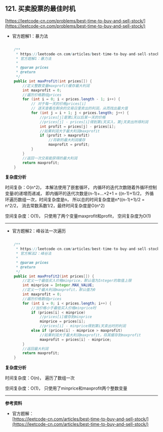 **121. 买卖股票的最佳时机**  
---
[https://leetcode-cn.com/problems/best-time-to-buy-and-sell-stock/](https://leetcode-cn.com/problems/best-time-to-buy-and-sell-stock/)  

* 官方题解1：暴力法  

```java  

    /**
     * https://leetcode-cn.com/articles/best-time-to-buy-and-sell-stock/
     * 官方题解1：暴力法
     *
     * @param prices
     * @return
     */
    public int maxProfit(int prices[]) {
        //定义整数变量maxprofit缓存最大利润
        int maxprofit = 0;
        //遍历价格数组prices
        for (int i = 0; i < prices.length - 1; i++) {
            // 对于每一天的价格prices[i]
            // 逐天查看在剩余的交易日里卖出的利润，从而找出最大值
            for (int j = i + 1; j < prices.length; j++) {
                //prices[j]是第i天以后某一天的价格
                //prices[j] - prices[i]得到第i天买入，第j天卖出所得利润
                int profit = prices[j] - prices[i];
                //如果利润大于最大利润maxprofit
                if (profit > maxprofit)
                    //将新的最大利润缓存
                    maxprofit = profit;
            }
        }
        //返回一次交易能获得的最大利润
        return maxprofit;
    }

```  

**复杂度分析**  

时间复杂：O(n^2)，
本解法使用了嵌套循环，
内循环的迭代次数随着外循环控制变量i的递增而递减，
即内循环的迭代次数是(n-1)+...+2+1 = ((n-1)+1)/2，
外循环遍历数组一次，时间复杂度是n，
所以总的时间复杂度是n*((n-1)+1)/2 = n^2/2，
消去常数系数1/2，最终时间复杂度是O(n^2)

空间复杂度：O(1)，
只使用了两个变量maxprofit和profit，
空间复杂度为O(1)

---

* 官方题解2：峰谷法一次遍历  

```java  

    /**
     * https://leetcode-cn.com/articles/best-time-to-buy-and-sell-stock/
     * 官方解法2：峰谷法
     *
     * @param prices
     * @return
     */
    public int maxProfit2(int prices[]) {
        //定义一个最低买入价格minprice，默认值为Integer的取值上限
        int minprice = Integer.MAX_VALUE;
        //定义一个最大利润maxprofit，默认值为0
        int maxprofit = 0;
        //遍历价格数组prices
        for (int i = 0; i < prices.length; i++) {
            //当价格小于最低买入价格minprice时
            if (prices[i] < minprice)
                //prices[i]缓存到minprice
                minprice = prices[i];
                //prices[i] - minprice得到第i天卖出时的利润
            else if (prices[i] - minprice > maxprofit)
                //如果利润大于最大利润maxprofit，将其缓存到maxprofit
                maxprofit = prices[i] - minprice;
        }
        //返回最大利润
        return maxprofit;
    }

```  

**复杂度分析**  

时间复杂度：O(n)，
遍历了数组一次

空间复杂度：O(1)，
只使用了minprice和maxprofit两个整数变量

---

**参考资料**  

* 官方题解：  
[https://leetcode-cn.com/articles/best-time-to-buy-and-sell-stock/](https://leetcode-cn.com/articles/best-time-to-buy-and-sell-stock/)  
